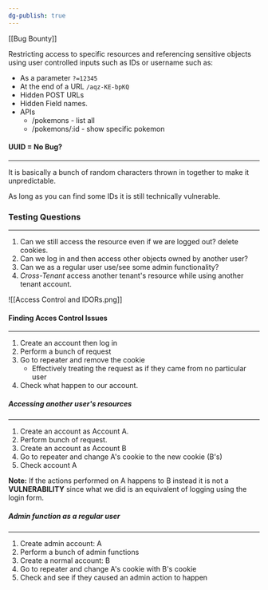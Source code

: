 ```yaml
---
dg-publish: true
---
```

[[Bug Bounty]]

Restricting access to specific resources and referencing sensitive objects using user controlled inputs such as IDs or username such as:

- As a parameter `?=12345`
- At the end of a URL `/aqz-KE-bpKQ`
- Hidden POST URLs
- Hidden Field names.
- APIs
	- /pokemons - list all
	- /pokemons/:id - show specific pokemon

#### UUID = No Bug?
---
It is basically a bunch of random characters thrown in together to make it unpredictable.

As long as you can find some IDs it is still technically vulnerable.

### Testing Questions
---
1. Can we still access the resource even if we are logged out? delete cookies.
2. Can we log in and then access other objects owned by another user?
3. Can we as a regular user use/see some admin functionality?
4. _Cross-Tenant_ access another tenant's resource while using another tenant account.

![[Access Control and IDORs.png]]
#### Finding Acces Control Issues
---
1. Create an account then log in
2. Perform a bunch of request
3. Go to repeater and remove the cookie
	- Effectively treating the request as if they came from no particular user
4. Check what happen to our account. 

##### Accessing another user's resources
---
1. Create an account as Account A.
2. Perform bunch of request.
3. Create an account as Account B
4. Go to repeater and change A's cookie to the new cookie (B's)
5. Check account A

**Note:** If the actions performed on A happens to B instead it is not a **VULNERABILITY** since what we did is an equivalent of logging using the login form.

##### Admin function as a regular user
---
1. Create admin account: A
2. Perform a bunch of admin functions
3. Create a normal account: B
4. Go to repeater and change A's cookie with B's cookie
5. Check and see if they caused an admin action to happen